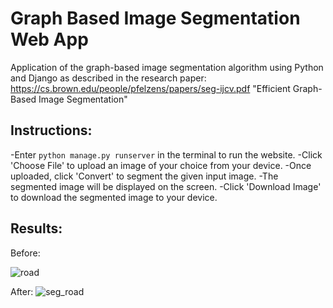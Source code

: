 # Graph Based Image Segmentation Web App
Application of the graph-based image segmentation algorithm using Python and Django as described in the research paper: <https://cs.brown.edu/people/pfelzens/papers/seg-ijcv.pdf> "Efficient Graph-Based Image Segmentation" 
## Instructions:
-Enter `python manage.py runserver` in the terminal to run the website.
-Click 'Choose File' to upload an image of your choice from your device.
-Once uploaded, click 'Convert' to segment the given input image.
-The segmented image will be displayed on the screen.
-Click 'Download Image' to download the segmented image to your device.
## Results:
Before:

![road](https://github.com/Viyer533/graph-image-segmentation/assets/92812168/509a14e2-116f-47e2-9020-29c05fc19134)

After:
![seg_road](https://github.com/Viyer533/graph-image-segmentation/assets/92812168/59166c9f-6294-47fe-8c62-722522b0807a)
